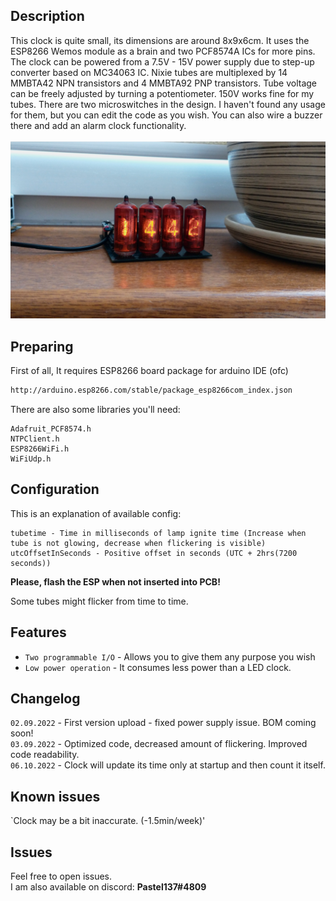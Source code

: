 ## Description
This clock is quite small, its dimensions are around 8x9x6cm. It uses the ESP8266 Wemos module as a brain and two PCF8574A ICs for more pins. The clock can be powered from a 7.5V - 15V power supply due to step-up converter based on MC34063 IC. Nixie tubes are multiplexed by 14 MMBTA42 NPN transistors and 4 MMBTA92 PNP transistors. Tube voltage can be freely adjusted by turning a potentiometer. 150V works fine for my tubes. There are two microswitches in the design. I haven't found any usage for them, but you can edit the code as you wish. You can also wire a buzzer there and add an alarm clock functionality.\
\
![alt text](https://github.com/Pastel-Industries/PastelClock/blob/main/clockfront.jpg)
## Preparing

First of all, It requires ESP8266 board package for arduino IDE (ofc)

```bash
http://arduino.esp8266.com/stable/package_esp8266com_index.json
```

There are also some libraries you'll need:

```
Adafruit_PCF8574.h
NTPClient.h
ESP8266WiFi.h
WiFiUdp.h
```



## Configuration

This is an explanation of available config:

```
tubetime - Time in milliseconds of lamp ignite time (Increase when tube is not glowing, decrease when flickering is visible)
utcOffsetInSeconds - Positive offset in seconds (UTC + 2hrs(7200 seconds))
```
**Please, flash the ESP when not inserted into PCB!**

Some tubes might flicker from time to time.
## Features

- `Two programmable I/O` - Allows you to give them any purpose you wish
- `Low power operation` - It consumes less power than a LED clock.


## Changelog
`02.09.2022` - First version upload - fixed power supply issue. BOM coming soon!\
`03.09.2022` - Optimized code, decreased amount of flickering. Improved code readability.\
`06.10.2022` - Clock will update its time only at startup and then count it itself.

## Known issues
`Clock may be a bit inaccurate. (-1.5min/week)'

## Issues

Feel free to open issues.\
I am also available on discord: **Pastel137#4809**

